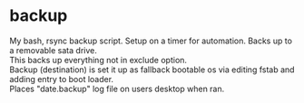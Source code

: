 # backup
My bash, rsync backup script. Setup on a timer for automation. Backs up to a removable sata drive. 		<br>
This backs up everything not in exclude option. 								<br>
Backup (destination) is set it up as fallback bootable os via editing fstab and adding entry to boot loader.	<br>
Places "date.backup" log file on users desktop when ran.							<br>
														<br>